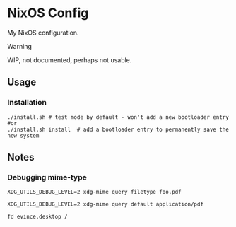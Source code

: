 # NixOS Config

My NixOS configuration.

> [!WARNING]  
> WIP, not documented, perhaps not usable.

## Usage

### Installation
```shell
./install.sh # test mode by default - won't add a new bootloader entry
#or
./install.sh install  # add a bootloader entry to permanently save the new system
```

## Notes

### Debugging mime-type 

```shell
XDG_UTILS_DEBUG_LEVEL=2 xdg-mime query filetype foo.pdf

XDG_UTILS_DEBUG_LEVEL=2 xdg-mime query default application/pdf

fd evince.desktop /
```